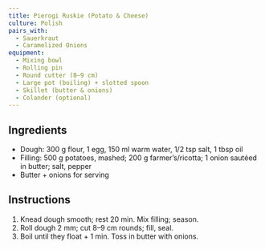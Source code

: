```yaml
---
title: Pierogi Ruskie (Potato & Cheese)
culture: Polish
pairs_with:
  - Sauerkraut
  - Caramelized Onions
equipment:
  - Mixing bowl
  - Rolling pin
  - Round cutter (8–9 cm)
  - Large pot (boiling) + slotted spoon
  - Skillet (butter & onions)
  - Colander (optional)
---
```


## Ingredients
- Dough: 300 g flour, 1 egg, 150 ml warm water, 1/2 tsp salt, 1 tbsp oil
- Filling: 500 g potatoes, mashed; 200 g farmer’s/ricotta; 1 onion sautéed in butter; salt, pepper
- Butter + onions for serving

## Instructions
1. Knead dough smooth; rest 20 min. Mix filling; season.
2. Roll dough 2 mm; cut 8–9 cm rounds; fill, seal.
3. Boil until they float + 1 min. Toss in butter with onions.
